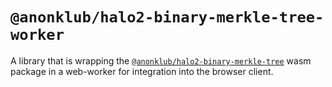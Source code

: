 # `@anonklub/halo2-binary-merkle-tree-worker`

A library that is wrapping the [`@anonklub/halo2-binary-merkle-tree`](https://github.com/anonklub/anonklub/tree/main/pkgs/halo2-binary-merkle-tree) wasm package in a web-worker for integration into the browser client.
